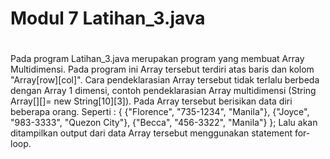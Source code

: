 # Modul 7 Latihan_3.java
#
Pada program Latihan_3.java merupakan program yang membuat Array Multidimensi. Pada program ini Array tersebut terdiri atas baris dan kolom "Array[row][col]". Cara pendeklarasian Array tersebut tidak terlalu berbeda dengan Array 1 dimensi, contoh pendeklarasian Array multidimensi (String Array[][]= new String[10][3]). Pada Array tersebut berisikan data diri beberapa orang. Seperti :
{ {"Florence", "735-1234", "Manila"},
 {"Joyce", "983-3333", "Quezon City"},
 {"Becca", "456-3322", "Manila"} };
Lalu akan ditampilkan output dari data Array tersebut menggunakan statement for-loop.